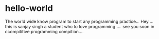 # hello-world
The world wide know program to start any programming practice...
Hey.... this is sanjay singh a student who to love programming.....
see you soon in ccompititive programming compition....    
